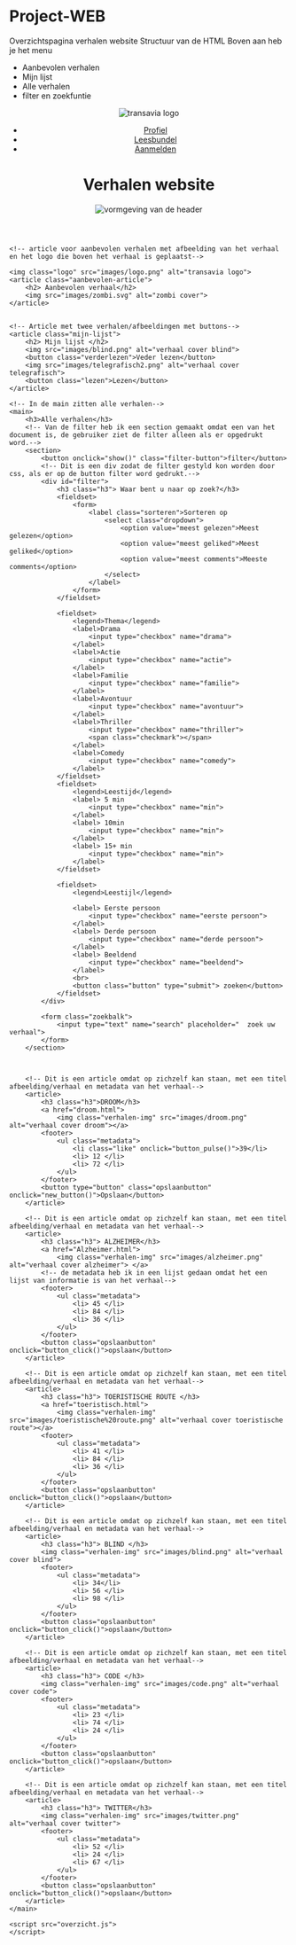 # Project-WEB

Overzichtspagina verhalen website 
Structuur van de HTML
Boven aan heb je het menu
- Aanbevolen verhalen
- Mijn lijst
- Alle verhalen
- filter en zoekfuntie


<!DOCTYPE html>
<html lang="en">

<head>
    <meta charset="UTF-8">
    <meta name="vieuwport" content="width=device-width, initial scale=1">
    <link rel="stylesheet" href="overzicht.css" />
    <title> Leesbundel </title>
</head>

<body>
    <!-- de header met daar in het menu, de titel zit in de header om het de titel van de hele website is.-->
    <header>
        <nav>
            <img class="logo" src="images/transavia-logo.svg" alt="transavia logo">
            <ul>
                <li><a href="#">Profiel</a></li>
                <li><a href="#">Leesbundel</a></li>
                <li><a href="aanmelden.html">Aanmelden</a></li>
            </ul>
        </nav>
        <h1> Verhalen website</h1>
        <img class="background" src="images/driekhoek.svg" alt="vormgeving van de header">
    </header>

    <!-- article voor aanbevolen verhalen met afbeelding van het verhaal en het logo die boven het verhaal is geplaatst-->

    <img class="logo" src="images/logo.png" alt="transavia logo">
    <article class="aanbevolen-article">
        <h2> Aanbevolen verhaal</h2>
        <img src="images/zombi.svg" alt="zombi cover">
    </article>


    <!-- Article met twee verhalen/afbeeldingen met buttons-->
    <article class="mijn-lijst">
        <h2> Mijn lijst </h2>
        <img src="images/blind.png" alt="verhaal cover blind">
        <button class="verderlezen">Veder lezen</button>
        <img src="images/telegrafisch2.png" alt="verhaal cover telegrafisch">
        <button class="lezen">Lezen</button>
    </article>

    <!-- In de main zitten alle verhalen-->
    <main>
        <h3>Alle verhalen</h3>
        <!-- Van de filter heb ik een section gemaakt omdat een van het document is, de gebruiker ziet de filter alleen als er opgedrukt word.-->
        <section>
            <button onclick="show()" class="filter-button">filter</button>
            <!-- Dit is een div zodat de filter gestyld kon worden door css, als er op de button filter word gedrukt.-->
            <div id="filter">
                <h3 class="h3"> Waar bent u naar op zoek?</h3>
                <fieldset>
                    <form>
                        <label class="sorteren">Sorteren op
                            <select class="dropdown">
                                <option value="meest gelezen">Meest gelezen</option>
                                <option value="meest geliked">Meest geliked</option>
                                <option value="meest comments">Meeste comments</option>
                            </select>
                        </label>
                    </form>
                </fieldset>

                <fieldset>
                    <legend>Thema</legend>
                    <label>Drama
                        <input type="checkbox" name="drama">
                    </label>
                    <label>Actie
                        <input type="checkbox" name="actie">
                    </label>
                    <label>Familie
                        <input type="checkbox" name="familie">
                    </label>
                    <label>Avontuur
                        <input type="checkbox" name="avontuur">
                    </label>
                    <label>Thriller
                        <input type="checkbox" name="thriller">
                        <span class="checkmark"></span>
                    </label>
                    <label>Comedy
                        <input type="checkbox" name="comedy">
                    </label>
                </fieldset>
                <fieldset>
                    <legend>Leestijd</legend>
                    <label> 5 min
                        <input type="checkbox" name="min">
                    </label>
                    <label> 10min
                        <input type="checkbox" name="min">
                    </label>
                    <label> 15+ min
                        <input type="checkbox" name="min">
                    </label>
                </fieldset>

                <fieldset>
                    <legend>Leestijl</legend>

                    <label> Eerste persoon
                        <input type="checkbox" name="eerste persoon">
                    </label>
                    <label> Derde persoon
                        <input type="checkbox" name="derde persoon">
                    </label>
                    <label> Beeldend
                        <input type="checkbox" name="beeldend">
                    </label>
                    <br>
                    <button class="button" type="submit"> zoeken</button>
                </fieldset>
            </div>

            <form class="zoekbalk">
                <input type="text" name="search" placeholder="  zoek uw verhaal">
            </form>
        </section>



        <!-- Dit is een article omdat op zichzelf kan staan, met een titel afbeelding/verhaal en metadata van het verhaal-->
        <article>
            <h3 class="h3">DROOM</h3>
            <a href="droom.html">
                <img class="verhalen-img" src="images/droom.png" alt="verhaal cover droom"></a>
            <footer>
                <ul class="metadata">
                    <li class="like" onclick="button_pulse()">39</li>
                    <li> 12 </li>
                    <li> 72 </li>
                </ul>
            </footer>
            <button type="button" class="opslaanbutton" onclick="new_button()">Opslaan</button>
        </article>

        <!-- Dit is een article omdat op zichzelf kan staan, met een titel afbeelding/verhaal en metadata van het verhaal-->
        <article>
            <h3 class="h3"> ALZHEIMER</h3>
            <a href="Alzheimer.html">
                <img class="verhalen-img" src="images/alzheimer.png" alt="verhaal cover alzheimer"> </a>
            <!-- de metadata heb ik in een lijst gedaan omdat het een lijst van informatie is van het verhaal-->
            <footer>
                <ul class="metadata">
                    <li> 45 </li>
                    <li> 84 </li>
                    <li> 36 </li>
                </ul>
            </footer>
            <button class="opslaanbutton" onclick="button_click()">opslaan</button>
        </article>

        <!-- Dit is een article omdat op zichzelf kan staan, met een titel afbeelding/verhaal en metadata van het verhaal-->
        <article>
            <h3 class="h3"> TOERISTISCHE ROUTE </h3>
            <a href="toeristisch.html">
                <img class="verhalen-img" src="images/toeristische%20route.png" alt="verhaal cover toeristische route"></a>
            <footer>
                <ul class="metadata">
                    <li> 41 </li>
                    <li> 84 </li>
                    <li> 36 </li>
                </ul>
            </footer>
            <button class="opslaanbutton" onclick="button_click()">opslaan</button>
        </article>

        <!-- Dit is een article omdat op zichzelf kan staan, met een titel afbeelding/verhaal en metadata van het verhaal-->
        <article>
            <h3 class="h3"> BLIND </h3>
            <img class="verhalen-img" src="images/blind.png" alt="verhaal cover blind">
            <footer>
                <ul class="metadata">
                    <li> 34</li>
                    <li> 56 </li>
                    <li> 98 </li>
                </ul>
            </footer>
            <button class="opslaanbutton" onclick="button_click()">opslaan</button>
        </article>

        <!-- Dit is een article omdat op zichzelf kan staan, met een titel afbeelding/verhaal en metadata van het verhaal-->
        <article>
            <h3 class="h3"> CODE </h3>
            <img class="verhalen-img" src="images/code.png" alt="verhaal cover code">
            <footer>
                <ul class="metadata">
                    <li> 23 </li>
                    <li> 74 </li>
                    <li> 24 </li>
                </ul>
            </footer>
            <button class="opslaanbutton" onclick="button_click()">opslaan</button>
        </article>

        <!-- Dit is een article omdat op zichzelf kan staan, met een titel afbeelding/verhaal en metadata van het verhaal-->
        <article>
            <h3 class="h3"> TWITTER</h3>
            <img class="verhalen-img" src="images/twitter.png" alt="verhaal cover twitter">
            <footer>
                <ul class="metadata">
                    <li> 52 </li>
                    <li> 24 </li>
                    <li> 67 </li>
                </ul>
            </footer>
            <button class="opslaanbutton" onclick="button_click()">opslaan</button>
        </article>
    </main>

    <script src="overzicht.js">
    </script>
</body>

</html>

